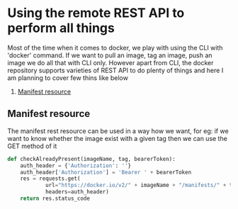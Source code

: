 # Using the remote REST API to perform all things
Most of the time when it comes to docker, we play with using the CLI with 'docker' command. If we want to pull an image, tag an image, push an image we do all that with CLI only. 
However apart from CLI, the docker repository supports varieties of REST API to do plenty of things and here I am planning to cover few thins like below
1. [Manifest resource](#manifest)  

<a name="manifest"></a>

## Manifest resource
The manifest rest resource can be used in a way how we want, for eg: if we want to know whether the image exist with a given tag then we can use the GET method of it

``` python
def checkAlreadyPresent(imageName, tag, bearerToken):
    auth_header = {'Authorization': ''}
    auth_header['Authorization'] = 'Bearer ' + bearerToken
    res = requests.get(
            url="https://docker.io/v2/" + imageName + "/manifests/" + tag,
            headers=auth_header)
    return res.status_code
``` 